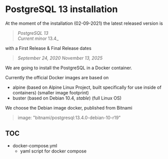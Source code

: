 # PostgreSQL 13 installation

At the moment of the installation (02-09-2021) the latest released version is
> _PostgreSQL 13_  
> _Current minor_ 13.4_

with a First Release & Final Release dates
> _September 24, 2020  November 13, 2025_

We are going to install the PostgreSQL in a Docker container.

Currently the official Docker images are based on
- alpine (based on Alpine Linux Project, built specifically for use inside of containers) (smaller image footprint)
- buster (based on Debian 10.4, _stable_) (full Linux OS)

We choose the Debian image docker, published from Bitnami
> image: "bitnami/postgresql:13.4.0-debian-10-r19"

## TOC

- docker-compose.yml
    + yaml script for docker compose
